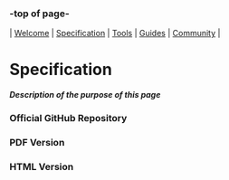 <head>
  </head>

### -top of page-
| [Welcome](index) |  [Specification](page2) | [Tools](page3) | [Guides](page4) | [Community](page5) |

# Specification
_**Description of the purpose of this page**_

### Official GitHub Repository

### PDF Version

### HTML Version


